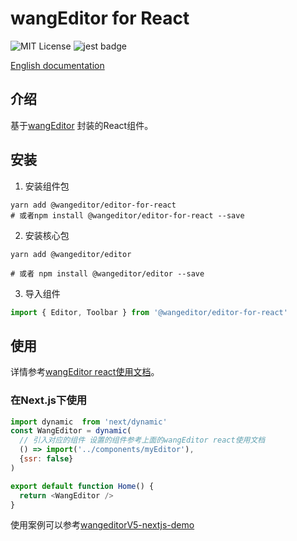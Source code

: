 # wangEditor for React

<!-- Badge -->
![MIT License](https://img.shields.io/badge/License-MIT-blue)
![jest badge](https://img.shields.io/badge/unit%20test-jest-yellowgreen)

[English documentation](./README-en.md)

## 介绍
基于[wangEditor](https://www.wangeditor.com/) 封装的React组件。

## 安装

1. 安装组件包

```shell
yarn add @wangeditor/editor-for-react
# 或者npm install @wangeditor/editor-for-react --save

```

2. 安装核心包

```shell
yarn add @wangeditor/editor

# 或者 npm install @wangeditor/editor --save
```
3. 导入组件

```ts
import { Editor, Toolbar } from '@wangeditor/editor-for-react'
```

## 使用

详情参考[wangEditor react使用文档](https://www.wangeditor.com/v5/for-frame.html#react)。

### 在Next.js下使用
```js
import dynamic  from 'next/dynamic'
const WangEditor = dynamic(
  // 引入对应的组件 设置的组件参考上面的wangEditor react使用文档
  () => import('../components/myEditor'),
  {ssr: false}
)

export default function Home() {
  return <WangEditor />
}
```
使用案例可以参考[wangeditorV5-nextjs-demo](https://github.com/hahaaha/wangeditorV5-nextjs-demo)
